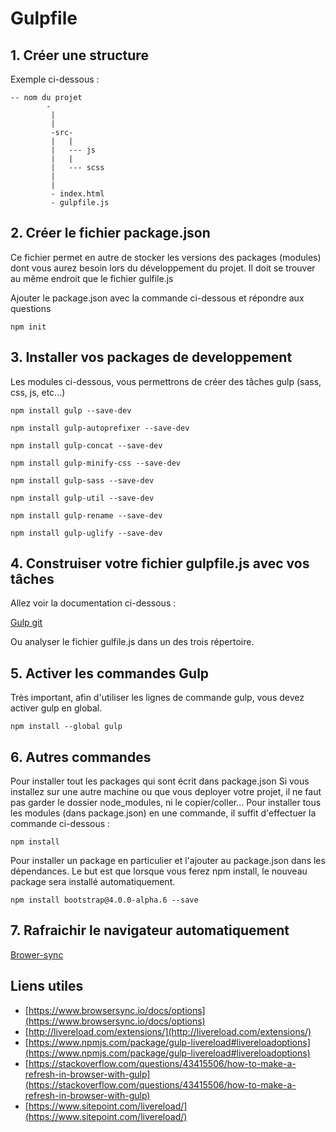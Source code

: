 # Gulpfile

## 1. Créer une structure

Exemple ci-dessous :

```
-- nom du projet 
        -
         |
         |
         -src-
         |   |
         |   --- js
         |   |
         |   --- scss
         |
         |
         - index.html
         - gulpfile.js
 ```
 
## 2. Créer le fichier package.json

Ce fichier permet en autre de stocker les versions des packages (modules) dont vous aurez besoin lors du développement du projet.
Il doit se trouver au même endroit que le fichier gulfile.js

Ajouter le package.json avec la commande ci-dessous et répondre aux questions

```
npm init
```

## 3. Installer vos packages de developpement

Les modules ci-dessous, vous permettrons de créer des tâches gulp (sass, css, js, etc...)

```
npm install gulp --save-dev
```
```
npm install gulp-autoprefixer --save-dev
```
```
npm install gulp-concat --save-dev
```
```
npm install gulp-minify-css --save-dev
```
```
npm install gulp-sass --save-dev
```
```
npm install gulp-util --save-dev
```
```
npm install gulp-rename --save-dev
```
```
npm install gulp-uglify --save-dev
```
  
## 4. Construiser votre fichier gulpfile.js avec vos tâches

 
Allez voir la documentation ci-dessous :

[Gulp git](https://github.com/gulpjs/gulp/blob/master/docs/getting-started.md)

Ou analyser le fichier gulfile.js dans un des trois répertoire.

## 5. Activer les commandes Gulp

Très important, afin d'utiliser les lignes de commande gulp, vous devez activer gulp en global.

```
npm install --global gulp 
```


## 6. Autres commandes

Pour installer tout les packages qui sont écrit dans package.json
Si vous installez sur une autre machine ou que vous deployer votre projet, il ne faut pas garder le dossier node_modules, ni le copier/coller...
Pour installer tous les modules (dans package.json) en une commande, il suffit d'effectuer la commande ci-dessous :

```
npm install
```

Pour installer un package en particulier et l'ajouter au package.json dans les dépendances. Le but est que lorsque vous ferez npm install, le nouveau package sera installé automatiquement.

```
npm install bootstrap@4.0.0-alpha.6 --save
```

## 7. Rafraichir le navigateur automatiquement

[Brower-sync](brower-sync.md)


## Liens utiles

- [https://www.browsersync.io/docs/options](https://www.browsersync.io/docs/options)
- [http://livereload.com/extensions/](http://livereload.com/extensions/)
- [https://www.npmjs.com/package/gulp-livereload#livereloadoptions](https://www.npmjs.com/package/gulp-livereload#livereloadoptions)
- [https://stackoverflow.com/questions/43415506/how-to-make-a-refresh-in-browser-with-gulp](https://stackoverflow.com/questions/43415506/how-to-make-a-refresh-in-browser-with-gulp)
- [https://www.sitepoint.com/livereload/](https://www.sitepoint.com/livereload/)